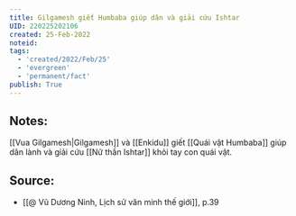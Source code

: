 ```yaml
---
title: Gilgamesh giết Humbaba giúp dân và giải cứu Ishtar
UID: 220225202106
created: 25-Feb-2022
noteid:
tags:
  - 'created/2022/Feb/25'
  - 'evergreen'
  - 'permanent/fact'
publish: True
---
```

## Notes:
[[Vua Gilgamesh|Gilgamesh]] và [[Enkidu]] giết [[Quái vật Humbaba]] giúp dân lành và giải cứu [[Nữ thần Ishtar]] khỏi tay con quái vật.

## Source:
- [[@ Vũ Dương Ninh, Lịch sử văn minh thế giới]], p.39




